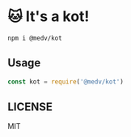 # 🐱 It's a kot!

```
npm i @medv/kot
```

## Usage

```js
const kot = require('@medv/kot')
```

## LICENSE

MIT
